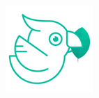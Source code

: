 <p align="center">
    <img src="https://raw.githubusercontent.com/cloudyrock/mongock/master/misc/logo.png" width="200" />
</p>